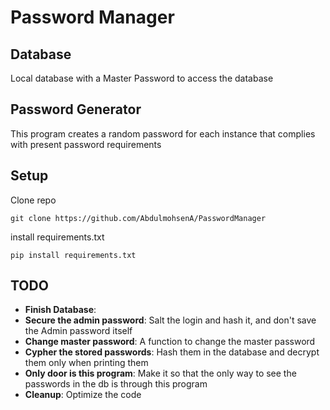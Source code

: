 # Password Manager

## Database
Local database with a Master Password to access the database

## Password Generator
This program creates a random password for each instance that complies with present password requirements

## Setup
Clone repo
```
git clone https://github.com/AbdulmohsenA/PasswordManager
```

install requirements.txt
```
pip install requirements.txt
```

## TODO
- **Finish Database**:
- **Secure the admin password**: Salt the login and hash it, and don't save the Admin password itself
- **Change master password**: A function to change the master password
- **Cypher the stored passwords**: Hash them in the database and decrypt them only when printing them
- **Only door is this program**: Make it so that the only way to see the passwords in the db is through this program
- **Cleanup**: Optimize the code
